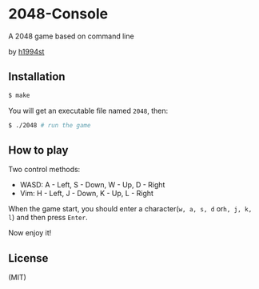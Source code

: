 2048-Console
============

A 2048 game based on command line

by [h1994st](https://github.com/h1994st)

## Installation

```bash
$ make
```

You will get an executable file named `2048`, then:

```bash
$ ./2048 # run the game
```

## How to play

Two control methods:
- WASD: A - Left, S - Down, W - Up, D - Right
- Vim: H - Left, J - Down, K - Up, L - Right

When the game start, you should enter a character(`w, a, s, d` or`h, j, k, l`) and then press `Enter`.

Now enjoy it!

## License

(MIT)
